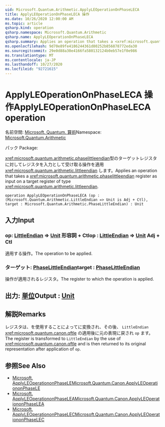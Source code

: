 ```yaml
---
uid: Microsoft.Quantum.Arithmetic.ApplyLEOperationOnPhaseLECA
title: ApplyLEOperationOnPhaseLECA 操作
ms.date: 10/26/2020 12:00:00 AM
ms.topic: article
qsharp.kind: operation
qsharp.namespace: Microsoft.Quantum.Arithmetic
qsharp.name: ApplyLEOperationOnPhaseLECA
qsharp.summary: Applies an operation that takes a <xref:microsoft.quantum.arithmetic.phaselittleendian> register as input on a target register of type <xref:microsoft.quantum.arithmetic.littleendian>.
ms.openlocfilehash: 9d70e89fe4186244361d80252b856878772eda30
ms.sourcegitcommit: 29e0d88a30e4166fa580132124b0eb57e1f0e986
ms.translationtype: MT
ms.contentlocale: ja-JP
ms.lasthandoff: 10/27/2020
ms.locfileid: "92721615"
---
```

# <a name="applyleoperationonphaseleca-operation"></a><span data-ttu-id="c943c-102">ApplyLEOperationOnPhaseLECA 操作</span><span class="sxs-lookup"><span data-stu-id="c943c-102">ApplyLEOperationOnPhaseLECA operation</span></span>

<span data-ttu-id="c943c-103">名前空間: [Microsoft. Quantum. 算術](xref:Microsoft.Quantum.Arithmetic)</span><span class="sxs-lookup"><span data-stu-id="c943c-103">Namespace: [Microsoft.Quantum.Arithmetic](xref:Microsoft.Quantum.Arithmetic)</span></span>

<span data-ttu-id="c943c-104">パック [](https://nuget.org/packages/)</span><span class="sxs-lookup"><span data-stu-id="c943c-104">Package: [](https://nuget.org/packages/)</span></span>


<span data-ttu-id="c943c-105"><xref:microsoft.quantum.arithmetic.phaselittleendian>型のターゲットレジスタに対してレジスタを入力として受け取る操作を適用 <xref:microsoft.quantum.arithmetic.littleendian> します。</span><span class="sxs-lookup"><span data-stu-id="c943c-105">Applies an operation that takes a <xref:microsoft.quantum.arithmetic.phaselittleendian> register as input on a target register of type <xref:microsoft.quantum.arithmetic.littleendian>.</span></span>

```qsharp
operation ApplyLEOperationOnPhaseLECA (op : (Microsoft.Quantum.Arithmetic.LittleEndian => Unit is Adj + Ctl), target : Microsoft.Quantum.Arithmetic.PhaseLittleEndian) : Unit
```


## <a name="input"></a><span data-ttu-id="c943c-106">入力</span><span class="sxs-lookup"><span data-stu-id="c943c-106">Input</span></span>

### <a name="op--littleendian--unit-adj--ctl"></a><span data-ttu-id="c943c-107">op: [LittleEndian](xref:Microsoft.Quantum.Arithmetic.LittleEndian) => [Unit](xref:microsoft.quantum.lang-ref.unit) 形容詞 + Ctl</span><span class="sxs-lookup"><span data-stu-id="c943c-107">op : [LittleEndian](xref:Microsoft.Quantum.Arithmetic.LittleEndian) => [Unit](xref:microsoft.quantum.lang-ref.unit) Adj + Ctl</span></span>

<span data-ttu-id="c943c-108">適用する操作。</span><span class="sxs-lookup"><span data-stu-id="c943c-108">The operation to be applied.</span></span>


### <a name="target--phaselittleendian"></a><span data-ttu-id="c943c-109">ターゲット: [PhaseLittleEndian](xref:Microsoft.Quantum.Arithmetic.PhaseLittleEndian)</span><span class="sxs-lookup"><span data-stu-id="c943c-109">target : [PhaseLittleEndian](xref:Microsoft.Quantum.Arithmetic.PhaseLittleEndian)</span></span>

<span data-ttu-id="c943c-110">操作が適用されるレジスタ。</span><span class="sxs-lookup"><span data-stu-id="c943c-110">The register to which the operation is applied.</span></span>



## <a name="output--unit"></a><span data-ttu-id="c943c-111">出力: [単位](xref:microsoft.quantum.lang-ref.unit)</span><span class="sxs-lookup"><span data-stu-id="c943c-111">Output : [Unit](xref:microsoft.quantum.lang-ref.unit)</span></span>



## <a name="remarks"></a><span data-ttu-id="c943c-112">解説</span><span class="sxs-lookup"><span data-stu-id="c943c-112">Remarks</span></span>

<span data-ttu-id="c943c-113">レジスタは、を使用することによってに変換され、その後、 `LittleEndian` <xref:microsoft.quantum.canon.qftle> の適用後に元の表現に戻され `op` ます。</span><span class="sxs-lookup"><span data-stu-id="c943c-113">The register is transformed to `LittleEndian` by the use of <xref:microsoft.quantum.canon.qftle> and is then returned to its original representation after application of `op`.</span></span>

## <a name="see-also"></a><span data-ttu-id="c943c-114">参照</span><span class="sxs-lookup"><span data-stu-id="c943c-114">See Also</span></span>

- [<span data-ttu-id="c943c-115">Microsoft. ApplyLEOperationonPhaseLE</span><span class="sxs-lookup"><span data-stu-id="c943c-115">Microsoft.Quantum.Canon.ApplyLEOperationonPhaseLE</span></span>](xref:Microsoft.Quantum.Canon.ApplyLEOperationonPhaseLE)
- [<span data-ttu-id="c943c-116">Microsoft. ApplyLEOperationonPhaseLEA</span><span class="sxs-lookup"><span data-stu-id="c943c-116">Microsoft.Quantum.Canon.ApplyLEOperationonPhaseLEA</span></span>](xref:Microsoft.Quantum.Canon.ApplyLEOperationonPhaseLEA)
- [<span data-ttu-id="c943c-117">Microsoft. ApplyLEOperationonPhaseLEC</span><span class="sxs-lookup"><span data-stu-id="c943c-117">Microsoft.Quantum.Canon.ApplyLEOperationonPhaseLEC</span></span>](xref:Microsoft.Quantum.Canon.ApplyLEOperationonPhaseLEC)